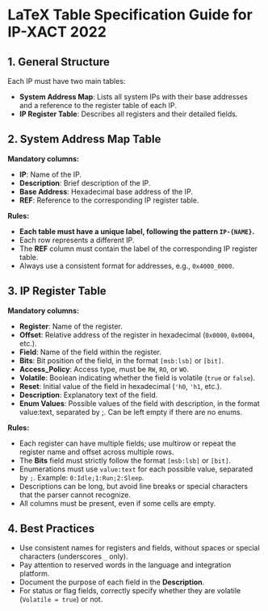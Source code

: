 # LaTeX Table Specification Guide for IP-XACT 2022

## 1. General Structure

Each IP must have two main tables:

- **System Address Map**: Lists all system IPs with their base addresses and a reference to the register table of each IP.
- **IP Register Table**: Describes all registers and their detailed fields.

## 2. System Address Map Table

**Mandatory columns:**

- **IP**: Name of the IP.
- **Description**: Brief description of the IP.
- **Base Address**: Hexadecimal base address of the IP.
- **REF**: Reference to the corresponding IP register table.

**Rules:**

- **Each table must have a unique label, following the pattern `IP-{NAME}`.**
- Each row represents a different IP.
- The **REF** column must contain the label of the corresponding IP register table.
- Always use a consistent format for addresses, e.g., `0x4000_0000`.

## 3. IP Register Table

**Mandatory columns:**

- **Register**: Name of the register.
- **Offset**: Relative address of the register in hexadecimal (`0x0000`, `0x0004`, etc.).
- **Field**: Name of the field within the register.
- **Bits**: Bit position of the field, in the format `[msb:lsb]` or `[bit]`.
- **Access_Policy**: Access type, must be `RW`, `RO`, or `WO`.
- **Volatile**: Boolean indicating whether the field is volatile (`true` or `false`).
- **Reset**: Initial value of the field in hexadecimal (`'h0`, `'h1`, etc.).
- **Description**: Explanatory text of the field.
- **Enum Values**: Possible values of the field with description, in the format value:text, separated by ;. Can be left empty if there are no enums.

**Rules:**

- Each register can have multiple fields; use multirow or repeat the register name and offset across multiple rows.
- The **Bits** field must strictly follow the format `[msb:lsb]` or `[bit]`.
- Enumerations must use `value:text` for each possible value, separated by `;`. Example: `0:Idle;1:Run;2:Sleep`.
- Descriptions can be long, but avoid line breaks or special characters that the parser cannot recognize.
- All columns must be present, even if some cells are empty.

## 4. Best Practices

- Use consistent names for registers and fields, without spaces or special characters (underscores `_` only).
- Pay attention to reserved words in the language and integration platform.
- Document the purpose of each field in the **Description**.
- For status or flag fields, correctly specify whether they are volatile (`Volatile = true`) or not.
